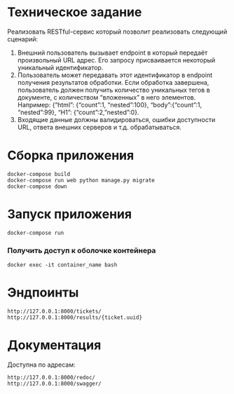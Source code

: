# Техническое задание
Реализовать RESTful-сервис который позволит реализовать следующий сценарий:
1. Внешний пользователь вызывает endpoint в который передаёт произвольный URL адрес.
Его запросу присваивается некоторый уникальный идентификатор.
2. Пользователь может передавать этот идентификатор в endpoint получения результатов
обработки. Если обработка завершена, пользователь должен получить количество
уникальных тегов в документе, с количеством “вложенных” в него элементов. Например:
{“html”: {“count”:1, “nested”:100}, “body”:{“count”:1, “nested”:99}, “H1”: {“count”:2,”nested”:0}.
3. Входящие данные должны валидироваться, ошибки доступности URL, ответа внешних
серверов и т.д. обрабатываться.

# Сборка приложения

```
docker-compose build
docker-compose run web python manage.py migrate
docker-compose down
```
# Запуск приложения

```
docker-compose run
```

### Получить доступ к оболочке контейнера
```
docker exec -it container_name bash
```

# Эндпоинты

```
http://127.0.0.1:8000/tickets/
http://127.0.0.1:8000/results/{ticket.uuid}
```

# Документация

Доступна по адресам:
```
http://127.0.0.1:8000/redoc/
http://127.0.0.1:8000/swagger/
```